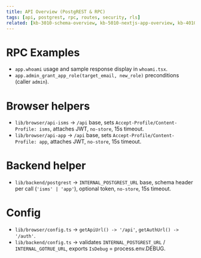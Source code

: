 ```yaml
--- 
title: API Overview (PostgREST & RPC) 
tags: [api, postgrest, rpc, routes, security, rls] 
related: [kb-3010-schema-overview, kb-5010-nextjs-app-overview, kb-4010-api-overview] 
--- 
```

 
# RPC Examples 
- `app.whoami` usage and sample response display in `whoami.tsx`. 
- `app.admin_grant_app_role(target_email, new_role)` preconditions (caller `admin`). 
 
  
# Browser helpers
- `lib/browser/api-isms` → `/api` base, sets `Accept-Profile/Content-Profile: isms`, attaches JWT, `no-store`, 15s timeout. 
- `lib/browser/api-app`  → `/api` base, sets `Accept-Profile/Content-Profile: app`, attaches JWT, `no-store`, 15s timeout. 
 
# Backend helper
- `lib/backend/postgrest` → `INTERNAL_POSTGREST_URL` base, schema header per call (`'isms' | 'app'`), optional token, `no-store`, 15s timeout. 
 
# Config
- `lib/browser/config.ts` → `getApiUrl() -> '/api'`, `getAuthUrl() -> '/auth'`. 
- `lib/backend/config.ts` → validates `INTERNAL_POSTGREST_URL` / `INTERNAL_GOTRUE_URL`, exports `IsDebug` = process.env.DEBUG. 
 